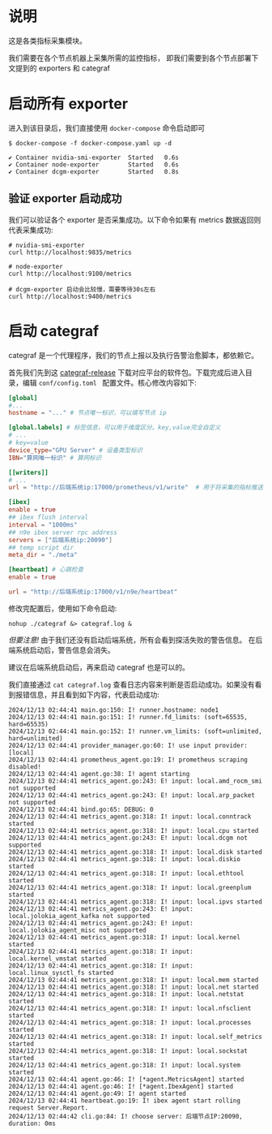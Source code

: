 # 说明
这是各类指标采集模块。

我们需要在各个节点机器上采集所需的监控指标，
即我们需要到各个节点部署下文提到的 exporters 和 categraf

# 启动所有 exporter
进入到该目录后，我们直接使用 `docker-compose` 命令启动即可
```shell
$ docker-compose -f docker-compose.yaml up -d

✔ Container nvidia-smi-exporter  Started   0.6s
✔ Container node-exporter        Started   0.6s
✔ Container dcgm-exporter        Started   0.8s
```

## 验证 exporter 启动成功
我们可以验证各个 exporter 是否采集成功。以下命令如果有 metrics 数据返回则代表采集成功:
```shell
# nvidia-smi-exporter
curl http://localhost:9835/metrics

# node-exporter
curl http://localhost:9100/metrics

# dcgm-exporter 启动会比较慢，需要等待30s左右
curl http://localhost:9400/metrics
```


# 启动 categraf
categraf 是一个代理程序，我们的节点上报以及执行告警治愈脚本，都依赖它。

首先我们先到这 [categraf-release](`https://github.com/flashcatcloud/categraf/releases`) 下载对应平台的软件包。下载完成后进入目录，编辑 `conf/config.toml ` 配置文件。核心修改内容如下:
```toml
[global]
#...
hostname = "..." # 节点唯一标识，可以填写节点 ip

[global.labels] # 标签信息，可以用于维度区分。key,value完全自定义
# ...
# key=value
device_type="GPU Server" # 设备类型标识
IBN="算网唯一标识" # 算网标识

[[writers]]
# ...
url = "http://后端系统ip:17000/prometheus/v1/write"  # 用于将采集的指标推送至prometheus。

[ibex]
enable = true 
## ibex flush interval
interval = "1000ms"
## n9e ibex server rpc address
servers = ["后端系统ip:20090"]
## temp script dir
meta_dir = "./meta"

[heartbeat] # 心跳检查
enable = true

url = "http://后端系统ip:17000/v1/n9e/heartbeat"
```
修改完配置后，使用如下命令启动:
```shell
nohup ./categraf &> categraf.log &
```

*但要注意!* 由于我们还没有启动后端系统，所有会看到探活失败的警告信息。 在后端系统启动后，警告信息会消失。 

建议在后端系统启动后，再来启动 categraf 也是可以的。

我们直接通过 `cat categraf.log` 查看日志内容来判断是否启动成功。如果没有看到报错信息，并且看到如下内容，代表启动成功:
```shell
2024/12/13 02:44:41 main.go:150: I! runner.hostname: node1
2024/12/13 02:44:41 main.go:151: I! runner.fd_limits: (soft=65535, hard=65535)
2024/12/13 02:44:41 main.go:152: I! runner.vm_limits: (soft=unlimited, hard=unlimited)
2024/12/13 02:44:41 provider_manager.go:60: I! use input provider: [local]
2024/12/13 02:44:41 prometheus_agent.go:19: I! prometheus scraping disabled!
2024/12/13 02:44:41 agent.go:38: I! agent starting
2024/12/13 02:44:41 metrics_agent.go:243: E! input: local.amd_rocm_smi not supported
2024/12/13 02:44:41 metrics_agent.go:243: E! input: local.arp_packet not supported
2024/12/13 02:44:41 bind.go:65: DEBUG: 0
2024/12/13 02:44:41 metrics_agent.go:318: I! input: local.conntrack started
2024/12/13 02:44:41 metrics_agent.go:318: I! input: local.cpu started
2024/12/13 02:44:41 metrics_agent.go:243: E! input: local.dcgm not supported
2024/12/13 02:44:41 metrics_agent.go:318: I! input: local.disk started
2024/12/13 02:44:41 metrics_agent.go:318: I! input: local.diskio started
2024/12/13 02:44:41 metrics_agent.go:318: I! input: local.ethtool started
2024/12/13 02:44:41 metrics_agent.go:318: I! input: local.greenplum started
2024/12/13 02:44:41 metrics_agent.go:318: I! input: local.ipvs started
2024/12/13 02:44:41 metrics_agent.go:243: E! input: local.jolokia_agent_kafka not supported
2024/12/13 02:44:41 metrics_agent.go:243: E! input: local.jolokia_agent_misc not supported
2024/12/13 02:44:41 metrics_agent.go:318: I! input: local.kernel started
2024/12/13 02:44:41 metrics_agent.go:318: I! input: local.kernel_vmstat started
2024/12/13 02:44:41 metrics_agent.go:318: I! input: local.linux_sysctl_fs started
2024/12/13 02:44:41 metrics_agent.go:318: I! input: local.mem started
2024/12/13 02:44:41 metrics_agent.go:318: I! input: local.net started
2024/12/13 02:44:41 metrics_agent.go:318: I! input: local.netstat started
2024/12/13 02:44:41 metrics_agent.go:318: I! input: local.nfsclient started
2024/12/13 02:44:41 metrics_agent.go:318: I! input: local.processes started
2024/12/13 02:44:41 metrics_agent.go:318: I! input: local.self_metrics started
2024/12/13 02:44:41 metrics_agent.go:318: I! input: local.sockstat started
2024/12/13 02:44:41 metrics_agent.go:318: I! input: local.system started
2024/12/13 02:44:41 agent.go:46: I! [*agent.MetricsAgent] started
2024/12/13 02:44:41 agent.go:46: I! [*agent.IbexAgent] started
2024/12/13 02:44:41 agent.go:49: I! agent started
2024/12/13 02:44:41 heartbeat.go:19: I! ibex agent start rolling request Server.Report.
2024/12/13 02:44:42 cli.go:84: I! choose server: 后端节点IP:20090, duration: 0ms
```